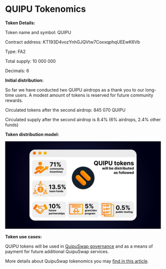 # QUIPU Tokenomics

**Token Details:**

Token name and symbol: QUIPU&#x20;

Contract address: KT193D4vozYnhGJQVtw7CoxxqphqUEEwK6Vb&#x20;

Type: FA2&#x20;

Total supply: 10 000 000&#x20;

Decimals: 6

**Initial distribution:**

So far we have conducted two QUIPU airdrops as a thank you to our long-time users. A modest amount of tokens is reserved for future community rewards.

Circulated tokens after the second airdrop: 845 070 QUIPU&#x20;

Circulated supply after the second airdrop is 8.4% (6% airdrops, 2.4% other funds)

**Token distribution model:**

![](../.gitbook/assets/image.png)

**Token use cases:**

QUIPU tokens will be used in [QuipuSwap governance](https://github.com/madfish-solutions/quipuswap-governance) and as a means of payment for future additional QuipuSwap services.

More details about QuipuSwap tokenomics you may [find in this article](https://story.madfish.solutions/quipuswap-tokenomics-guide-quipu-learn-everything-about-our-governance-token/).
